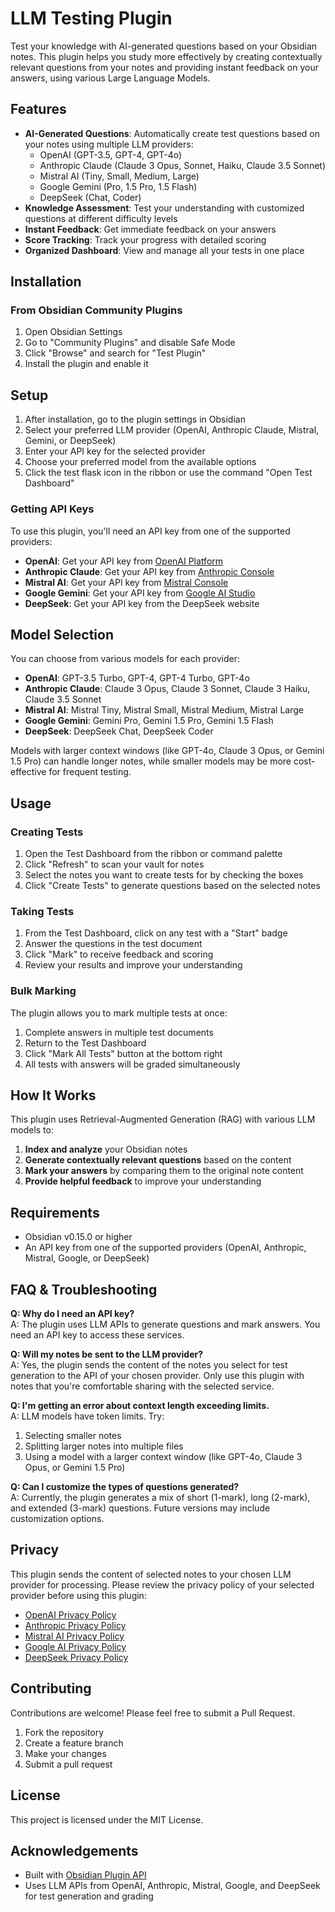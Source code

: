 # LLM Testing Plugin

Test your knowledge with AI-generated questions based on your Obsidian notes. This plugin helps you study more effectively by creating contextually relevant questions from your notes and providing instant feedback on your answers, using various Large Language Models.

## Features

- **AI-Generated Questions**: Automatically create test questions based on your notes using multiple LLM providers:
  - OpenAI (GPT-3.5, GPT-4, GPT-4o)
  - Anthropic Claude (Claude 3 Opus, Sonnet, Haiku, Claude 3.5 Sonnet)
  - Mistral AI (Tiny, Small, Medium, Large)
  - Google Gemini (Pro, 1.5 Pro, 1.5 Flash)
  - DeepSeek (Chat, Coder)
- **Knowledge Assessment**: Test your understanding with customized questions at different difficulty levels
- **Instant Feedback**: Get immediate feedback on your answers
- **Score Tracking**: Track your progress with detailed scoring
- **Organized Dashboard**: View and manage all your tests in one place

## Installation

### From Obsidian Community Plugins

1. Open Obsidian Settings
2. Go to "Community Plugins" and disable Safe Mode
3. Click "Browse" and search for "Test Plugin"
4. Install the plugin and enable it

## Setup

1. After installation, go to the plugin settings in Obsidian
2. Select your preferred LLM provider (OpenAI, Anthropic Claude, Mistral, Gemini, or DeepSeek)
3. Enter your API key for the selected provider
4. Choose your preferred model from the available options
5. Click the test flask icon in the ribbon or use the command "Open Test Dashboard"

### Getting API Keys

To use this plugin, you'll need an API key from one of the supported providers:

- **OpenAI**: Get your API key from [OpenAI Platform](https://platform.openai.com/account/api-keys)
- **Anthropic Claude**: Get your API key from [Anthropic Console](https://console.anthropic.com/settings/keys)
- **Mistral AI**: Get your API key from [Mistral Console](https://console.mistral.ai/api-keys/)
- **Google Gemini**: Get your API key from [Google AI Studio](https://makersuite.google.com/app/apikey)
- **DeepSeek**: Get your API key from the DeepSeek website

## Model Selection

You can choose from various models for each provider:

- **OpenAI**: GPT-3.5 Turbo, GPT-4, GPT-4 Turbo, GPT-4o
- **Anthropic Claude**: Claude 3 Opus, Claude 3 Sonnet, Claude 3 Haiku, Claude 3.5 Sonnet
- **Mistral AI**: Mistral Tiny, Mistral Small, Mistral Medium, Mistral Large
- **Google Gemini**: Gemini Pro, Gemini 1.5 Pro, Gemini 1.5 Flash
- **DeepSeek**: DeepSeek Chat, DeepSeek Coder

Models with larger context windows (like GPT-4o, Claude 3 Opus, or Gemini 1.5 Pro) can handle longer notes, while smaller models may be more cost-effective for frequent testing.

## Usage

### Creating Tests

1. Open the Test Dashboard from the ribbon or command palette
2. Click "Refresh" to scan your vault for notes
3. Select the notes you want to create tests for by checking the boxes
4. Click "Create Tests" to generate questions based on the selected notes

### Taking Tests

1. From the Test Dashboard, click on any test with a "Start" badge
2. Answer the questions in the test document
3. Click "Mark" to receive feedback and scoring
4. Review your results and improve your understanding

### Bulk Marking

The plugin allows you to mark multiple tests at once:

1. Complete answers in multiple test documents
2. Return to the Test Dashboard
3. Click "Mark All Tests" button at the bottom right
4. All tests with answers will be graded simultaneously

## How It Works

This plugin uses Retrieval-Augmented Generation (RAG) with various LLM models to:

1. **Index and analyze** your Obsidian notes
2. **Generate contextually relevant questions** based on the content
3. **Mark your answers** by comparing them to the original note content
4. **Provide helpful feedback** to improve your understanding

## Requirements

- Obsidian v0.15.0 or higher
- An API key from one of the supported providers (OpenAI, Anthropic, Mistral, Google, or DeepSeek)

## FAQ & Troubleshooting

**Q: Why do I need an API key?**  
A: The plugin uses LLM APIs to generate questions and mark answers. You need an API key to access these services.

**Q: Will my notes be sent to the LLM provider?**  
A: Yes, the plugin sends the content of the notes you select for test generation to the API of your chosen provider. Only use this plugin with notes that you're comfortable sharing with the selected service.

**Q: I'm getting an error about context length exceeding limits.**  
A: LLM models have token limits. Try:
1. Selecting smaller notes
2. Splitting larger notes into multiple files
3. Using a model with a larger context window (like GPT-4o, Claude 3 Opus, or Gemini 1.5 Pro)

**Q: Can I customize the types of questions generated?**  
A: Currently, the plugin generates a mix of short (1-mark), long (2-mark), and extended (3-mark) questions. Future versions may include customization options.

## Privacy

This plugin sends the content of selected notes to your chosen LLM provider for processing. Please review the privacy policy of your selected provider before using this plugin:

- [OpenAI Privacy Policy](https://openai.com/privacy/)
- [Anthropic Privacy Policy](https://www.anthropic.com/privacy)
- [Mistral AI Privacy Policy](https://mistral.ai/privacy/)
- [Google AI Privacy Policy](https://ai.google/static/documents/google-ai-privacy.pdf)
- [DeepSeek Privacy Policy](https://deepseek.com/privacy)

## Contributing

Contributions are welcome! Please feel free to submit a Pull Request.

1. Fork the repository
2. Create a feature branch
3. Make your changes
4. Submit a pull request

## License

This project is licensed under the MIT License.

## Acknowledgements

- Built with [Obsidian Plugin API](https://github.com/obsidianmd/obsidian-api)
- Uses LLM APIs from OpenAI, Anthropic, Mistral, Google, and DeepSeek for test generation and grading
